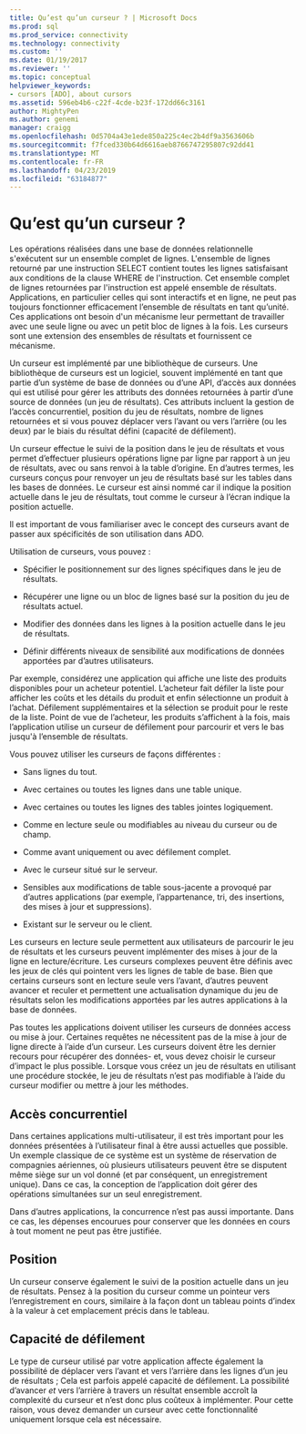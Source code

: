 ```yaml
---
title: Qu’est qu’un curseur ? | Microsoft Docs
ms.prod: sql
ms.prod_service: connectivity
ms.technology: connectivity
ms.custom: ''
ms.date: 01/19/2017
ms.reviewer: ''
ms.topic: conceptual
helpviewer_keywords:
- cursors [ADO], about cursors
ms.assetid: 596eb4b6-c22f-4cde-b23f-172dd66c3161
author: MightyPen
ms.author: genemi
manager: craigg
ms.openlocfilehash: 0d5704a43e1ede850a225c4ec2b4df9a3563606b
ms.sourcegitcommit: f7fced330b64d6616aeb8766747295807c92dd41
ms.translationtype: MT
ms.contentlocale: fr-FR
ms.lasthandoff: 04/23/2019
ms.locfileid: "63184877"
---
```

# <a name="what-is-a-cursor"></a>Qu’est qu’un curseur ?
Les opérations réalisées dans une base de données relationnelle s'exécutent sur un ensemble complet de lignes. L'ensemble de lignes retourné par une instruction SELECT contient toutes les lignes satisfaisant aux conditions de la clause WHERE de l'instruction. Cet ensemble complet de lignes retournées par l'instruction est appelé ensemble de résultats. Applications, en particulier celles qui sont interactifs et en ligne, ne peut pas toujours fonctionner efficacement l’ensemble de résultats en tant qu’unité. Ces applications ont besoin d'un mécanisme leur permettant de travailler avec une seule ligne ou avec un petit bloc de lignes à la fois. Les curseurs sont une extension des ensembles de résultats et fournissent ce mécanisme.  
  
 Un curseur est implémenté par une bibliothèque de curseurs. Une bibliothèque de curseurs est un logiciel, souvent implémenté en tant que partie d’un système de base de données ou d’une API, d’accès aux données qui est utilisé pour gérer les attributs des données retournées à partir d’une source de données (un jeu de résultats). Ces attributs incluent la gestion de l’accès concurrentiel, position du jeu de résultats, nombre de lignes retournées et si vous pouvez déplacer vers l’avant ou vers l’arrière (ou les deux) par le biais du résultat défini (capacité de défilement).  
  
 Un curseur effectue le suivi de la position dans le jeu de résultats et vous permet d’effectuer plusieurs opérations ligne par ligne par rapport à un jeu de résultats, avec ou sans renvoi à la table d’origine. En d’autres termes, les curseurs conçus pour renvoyer un jeu de résultats basé sur les tables dans les bases de données. Le curseur est ainsi nommé car il indique la position actuelle dans le jeu de résultats, tout comme le curseur à l’écran indique la position actuelle.  
  
 Il est important de vous familiariser avec le concept des curseurs avant de passer aux spécificités de son utilisation dans ADO.  
  
 Utilisation de curseurs, vous pouvez :  
  
-   Spécifier le positionnement sur des lignes spécifiques dans le jeu de résultats.  
  
-   Récupérer une ligne ou un bloc de lignes basé sur la position du jeu de résultats actuel.  
  
-   Modifier des données dans les lignes à la position actuelle dans le jeu de résultats.  
  
-   Définir différents niveaux de sensibilité aux modifications de données apportées par d’autres utilisateurs.  
  
 Par exemple, considérez une application qui affiche une liste des produits disponibles pour un acheteur potentiel. L’acheteur fait défiler la liste pour afficher les coûts et les détails du produit et enfin sélectionne un produit à l’achat. Défilement supplémentaires et la sélection se produit pour le reste de la liste. Point de vue de l’acheteur, les produits s’affichent à la fois, mais l’application utilise un curseur de défilement pour parcourir et vers le bas jusqu'à l’ensemble de résultats.  
  
 Vous pouvez utiliser les curseurs de façons différentes :  
  
-   Sans lignes du tout.  
  
-   Avec certaines ou toutes les lignes dans une table unique.  
  
-   Avec certaines ou toutes les lignes des tables jointes logiquement.  
  
-   Comme en lecture seule ou modifiables au niveau du curseur ou de champ.  
  
-   Comme avant uniquement ou avec défilement complet.  
  
-   Avec le curseur situé sur le serveur.  
  
-   Sensibles aux modifications de table sous-jacente a provoqué par d’autres applications (par exemple, l’appartenance, tri, des insertions, des mises à jour et suppressions).  
  
-   Existant sur le serveur ou le client.  
  
 Les curseurs en lecture seule permettent aux utilisateurs de parcourir le jeu de résultats et les curseurs peuvent implémenter des mises à jour de la ligne en lecture/écriture. Les curseurs complexes peuvent être définis avec les jeux de clés qui pointent vers les lignes de table de base. Bien que certains curseurs sont en lecture seule vers l’avant, d’autres peuvent avancer et reculer et permettent une actualisation dynamique du jeu de résultats selon les modifications apportées par les autres applications à la base de données.  
  
 Pas toutes les applications doivent utiliser les curseurs de données access ou mise à jour. Certaines requêtes ne nécessitent pas de la mise à jour de ligne directe à l’aide d’un curseur. Les curseurs doivent être les dernier recours pour récupérer des données- et, vous devez choisir le curseur d’impact le plus possible. Lorsque vous créez un jeu de résultats en utilisant une procédure stockée, le jeu de résultats n’est pas modifiable à l’aide du curseur modifier ou mettre à jour les méthodes.  
  
## <a name="concurrency"></a>Accès concurrentiel  
 Dans certaines applications multi-utilisateur, il est très important pour les données présentées à l’utilisateur final à être aussi actuelles que possible. Un exemple classique de ce système est un système de réservation de compagnies aériennes, où plusieurs utilisateurs peuvent être se disputent même siège sur un vol donné (et par conséquent, un enregistrement unique). Dans ce cas, la conception de l’application doit gérer des opérations simultanées sur un seul enregistrement.  
  
 Dans d’autres applications, la concurrence n’est pas aussi importante. Dans ce cas, les dépenses encourues pour conserver que les données en cours à tout moment ne peut pas être justifiée.  
  
## <a name="position"></a>Position  
 Un curseur conserve également le suivi de la position actuelle dans un jeu de résultats. Pensez à la position du curseur comme un pointeur vers l’enregistrement en cours, similaire à la façon dont un tableau points d’index à la valeur à cet emplacement précis dans le tableau.  
  
## <a name="scrollability"></a>Capacité de défilement  
 Le type de curseur utilisé par votre application affecte également la possibilité de déplacer vers l’avant et vers l’arrière dans les lignes d’un jeu de résultats ; Cela est parfois appelé capacité de défilement. La possibilité d’avancer *et* vers l’arrière à travers un résultat ensemble accroît la complexité du curseur et n’est donc plus coûteux à implémenter. Pour cette raison, vous devez demander un curseur avec cette fonctionnalité uniquement lorsque cela est nécessaire.
